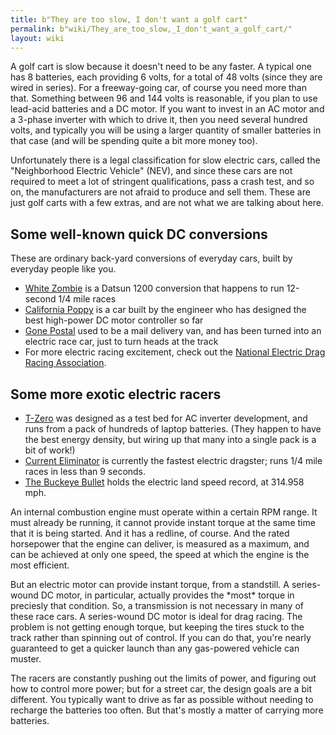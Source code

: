 ```yaml
---
title: b"They are too slow, I don't want a golf cart"
permalink: b"wiki/They_are_too_slow,_I_don't_want_a_golf_cart/"
layout: wiki
---
```


A golf cart is slow because it doesn't need to be any faster. A typical
one has 8 batteries, each providing 6 volts, for a total of 48 volts
(since they are wired in series). For a freeway-going car, of course you
need more than that. Something between 96 and 144 volts is reasonable,
if you plan to use lead-acid batteries and a DC motor. If you want to
invest in an AC motor and a 3-phase inverter with which to drive it,
then you need several hundred volts, and typically you will be using a
larger quantity of smaller batteries in that case (and will be spending
quite a bit more money too).

Unfortunately there is a legal classification for slow electric cars,
called the "Neighborhood Electric Vehicle" (NEV), and since these cars
are not required to meet a lot of stringent qualifications, pass a crash
test, and so on, the manufacturers are not afraid to produce and sell
them. These are just golf carts with a few extras, and are not what we
are talking about here.

Some well-known quick DC conversions
------------------------------------

These are ordinary back-yard conversions of everyday cars, built by
everyday people like you.

-   [White Zombie](http://www.plasmaboyracing.com/whitezombie.php) is a
    Datsun 1200 conversion that happens to run 12-second 1/4 mile races
-   [California Poppy](http://www.austinev.org/evalbum/293.html) is a
    car built by the engineer who has designed the best high-power DC
    motor controller so far
-   [Gone Postal](http://www.suckamps.com/index.php?page=projects) used
    to be a mail delivery van, and has been turned into an electric race
    car, just to turn heads at the track
-   For more electric racing excitement, check out the [National
    Electric Drag Racing Association](http://www.nedra.com/).

Some more exotic electric racers
--------------------------------

-   [T-Zero](http://www.acpropulsion.com/tzero_pages/tzero_home.htm) was
    designed as a test bed for AC inverter development, and runs from a
    pack of hundreds of laptop batteries. (They happen to have the best
    energy density, but wiring up that many into a single pack is a bit
    of work!)
-   [Current Eliminator](http://www.wurts.net/ElectrifiedMotorSports/)
    is currently the fastest electric dragster; runs 1/4 mile races in
    less than 9 seconds.
-   [The Buckeye
    Bullet](http://www.speedace.info/osu_buckeye_bullet.htm) holds the
    electric land speed record, at 314.958 mph.

An internal combustion engine must operate within a certain RPM range.
It must already be running, it cannot provide instant torque at the same
time that it is being started. And it has a redline, of course. And the
rated horsepower that the engine can deliver, is measured as a maximum,
and can be achieved at only one speed, the speed at which the engine is
the most efficient.

But an electric motor can provide instant torque, from a standstill. A
series-wound DC motor, in particular, actually provides the \*most\*
torque in preciesly that condition. So, a transmission is not necessary
in many of these race cars. A series-wound DC motor is ideal for drag
racing. The problem is not getting enough torque, but keeping the tires
stuck to the track rather than spinning out of control. If you can do
that, you're nearly guaranteed to get a quicker launch than any
gas-powered vehicle can muster.

The racers are constantly pushing out the limits of power, and figuring
out how to control more power; but for a street car, the design goals
are a bit different. You typically want to drive as far as possible
without needing to recharge the batteries too often. But that's mostly a
matter of carrying more batteries.
